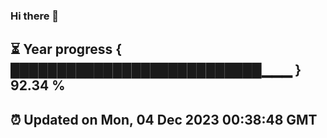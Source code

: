 ### Hi there 👋
⏳ Year progress { ███████████████████████████▁▁▁ } 92.34 %
---
⏰ Updated on Mon, 04 Dec 2023 00:38:48 GMT
---
